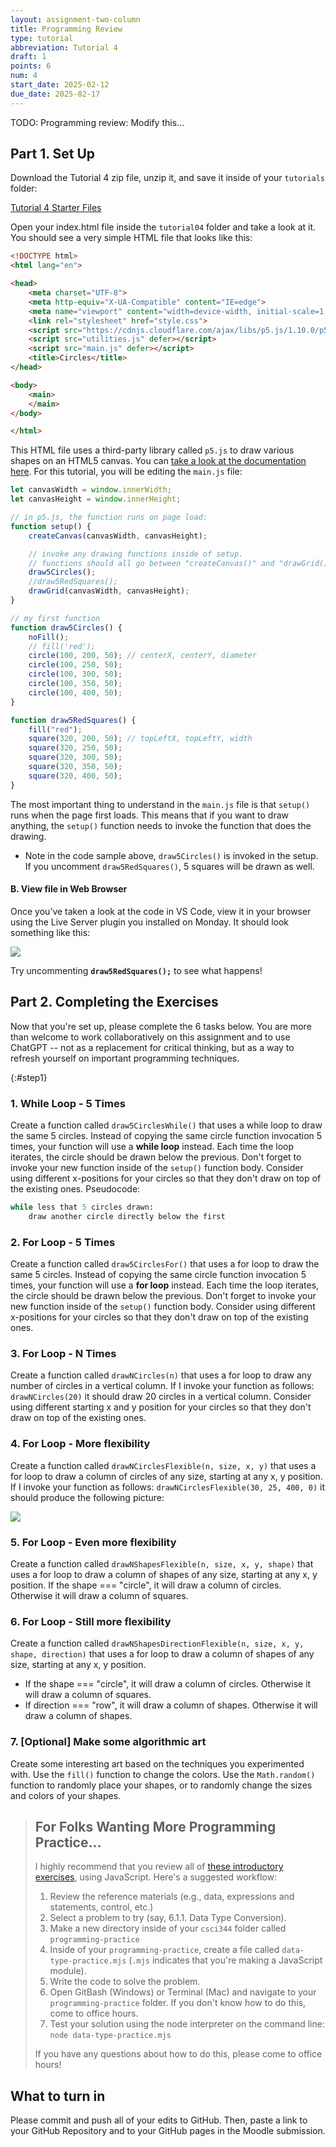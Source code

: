 ```yaml
---
layout: assignment-two-column
title: Programming Review
type: tutorial
abbreviation: Tutorial 4
draft: 1
points: 6
num: 4
start_date: 2025-02-12
due_date: 2025-02-17
---
```


TODO: Programming review: Modify this...


## Part 1. Set Up

Download the Tutorial 4 zip file, unzip it, and save it inside of your `tutorials` folder: 

<a href="/spring2025/course-files/tutorials/tutorial04.zip" class="nu-button">Tutorial 4 Starter Files <i class="fas fa-download"></i></a>

Open your index.html file inside the `tutorial04` folder and take a look at it. You should see a very simple HTML file that looks like this:

```html
<!DOCTYPE html>
<html lang="en">

<head>
    <meta charset="UTF-8">
    <meta http-equiv="X-UA-Compatible" content="IE=edge">
    <meta name="viewport" content="width=device-width, initial-scale=1.0">
    <link rel="stylesheet" href="style.css">
    <script src="https://cdnjs.cloudflare.com/ajax/libs/p5.js/1.10.0/p5.min.js" defer></script>
    <script src="utilities.js" defer></script>
    <script src="main.js" defer></script>
    <title>Circles</title>
</head>

<body>
    <main>
    </main>
</body>

</html>
```

This HTML file uses a third-party library called `p5.js` to draw various shapes on an HTML5 canvas. You can <a href="https://p5js.org/reference/" target="_blank">take a look at the documentation here</a>. For this tutorial, you will be editing the `main.js` file:

```js
let canvasWidth = window.innerWidth;
let canvasHeight = window.innerHeight;

// in p5.js, the function runs on page load:
function setup() {
    createCanvas(canvasWidth, canvasHeight);

    // invoke any drawing functions inside of setup.
    // functions should all go between "createCanvas()" and "drawGrid()"
    draw5Circles();
    //draw5RedSquares();
    drawGrid(canvasWidth, canvasHeight);
}

// my first function
function draw5Circles() {
    noFill();
    // fill('red');
    circle(100, 200, 50); // centerX, centerY, diameter
    circle(100, 250, 50);
    circle(100, 300, 50);
    circle(100, 350, 50);
    circle(100, 400, 50);
}

function draw5RedSquares() {
    fill("red");
    square(320, 200, 50); // topLeftX, topLeftY, width
    square(320, 250, 50);
    square(320, 300, 50);
    square(320, 350, 50);
    square(320, 400, 50);
}
```

The most important thing to understand in the `main.js` file is that `setup()` runs when the page first loads. This means that if you want to draw anything, the `setup()` function needs to invoke the function that does the drawing.
* Note in the code sample above, `draw5Circles()` is invoked in the setup. If you uncomment `draw5RedSquares()`, 5 squares will be drawn as well.

#### B. View file in Web Browser 
Once you’ve taken a look at the code in VS Code, view it in your browser using the Live Server plugin you installed on Monday. It should look something like this:

<img class="frame small" src="/spring2025/assets/images/tutorials/tutorial04/circles.png" />

Try uncommenting **`draw5RedSquares();`** to see what happens!

## Part 2. Completing the Exercises
Now that you're set up, please complete the 6 tasks below. You are more than welcome to work collaboratively on this assignment and to use ChatGPT -- not as a replacement for critical thinking, but as a way to refresh yourself on important programming techniques.


{:#step1}
### 1. While Loop - 5 Times
Create a function called `draw5CirclesWhile()` that uses a while loop to draw the same 5 circles. Instead of copying the same circle function invocation 5 times, your function will use a **while loop** instead. Each time the loop iterates, the circle should be drawn below the previous. Don't forget to invoke your new function inside of the `setup()` function body. Consider using different x-positions for your circles so that they don't draw on top of the existing ones. Pseudocode:

```python
while less that 5 circles drawn:
    draw another circle directly below the first
```

### 2. For Loop - 5 Times
Create a function called `draw5CirclesFor()` that uses a for loop to draw the same 5 circles. Instead of copying the same circle function invocation 5 times, your function will use a **for loop** instead. Each time the loop iterates, the circle should be drawn below the previous. Don't forget to invoke your new function inside of the `setup()` function body. Consider using different x-positions for your circles so that they don't draw on top of the existing ones.

### 3. For Loop - N Times
Create a function called `drawNCircles(n)` that uses a for loop to draw any number of circles in a vertical column. If I invoke your function as follows: `drawNCircles(20)` it should draw 20 circles in a vertical column. Consider using different starting x and y position for your circles so that they don't draw on top of the existing ones.

### 4. For Loop - More flexibility
Create a function called `drawNCirclesFlexible(n, size, x, y)` that uses a for loop to draw  a column of circles of any size, starting at any x, y position. If I invoke your function as follows: `drawNCirclesFlexible(30, 25, 400, 0)` it should produce the following picture:

<img class="frame small" src="/spring2025/assets/images/tutorials/tutorial04/flexi-circles.png" />

### 5. For Loop - Even more flexibility
Create a function called `drawNShapesFlexible(n, size, x, y, shape)` that uses a for loop to draw  a column of shapes of any size, starting at any x, y position. If the shape === "circle", it will draw a column of circles. Otherwise it will draw a column of squares.

### 6. For Loop - Still more flexibility
Create a function called `drawNShapesDirectionFlexible(n, size, x, y, shape, direction)` that uses a for loop to draw  a column of shapes of any size, starting at any x, y position. 
* If the shape === "circle", it will draw a column of circles. Otherwise it will draw a column of squares.
* If direction === "row", it will draw a column of shapes. Otherwise it will draw a column of shapes.

### 7. [Optional] Make some algorithmic art
Create some interesting art based on the techniques you experimented with. Use the `fill()` function to change the colors. Use the `Math.random()` function to randomly place your shapes, or to randomly change the sizes and colors of your shapes.


> ## For Folks Wanting More Programming Practice...
> I highly recommend that you review all of [these introductory exercises](../resources/programming-review#step6), using JavaScript. Here's a suggested workflow:
> 
> 1. Review the reference materials (e.g., data, expressions and statements, control, etc.)
> 2. Select a problem to try (say, 6.1.1. Data Type Conversion).
> 3. Make a new directory inside of your `csci344` folder called `programming-practice`
> 4. Inside of your `programming-practice`, create a file called `data-type-practice.mjs` (`.mjs` indicates that you're making a JavaScript module).
> 5. Write the code to solve the problem.
> 6. Open GitBash (Windows) or Terminal (Mac) and navigate to your `programming-practice` folder. If you don't know how to do this, come to office hours.
> 7. Test your solution using the node interpreter on the command line:<br>`node data-type-practice.mjs`
>
> If you have any questions about how to do this, please come to office hours!


## What to turn in
Please commit and push all of your edits to GitHub. Then, paste a link to your GitHub Repository and to your GitHub pages in the Moodle submission.
